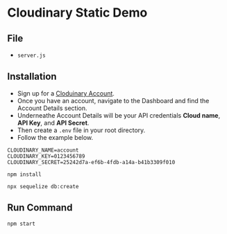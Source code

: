 # Cloudinary Static Demo

## File

* `server.js`

## Installation

- Sign up for a [Cloduinary Account](https://cloudinary.com/users/register/free). 
- Once you have an account, navigate to the Dashboard and find the Account Details section. 
- Underneathe Account Details will be your API credentials **Cloud name**, **API Key**, and **API Secret**. 
- Then create a `.env` file in your root directory. 
- Follow the example below.

```
CLOUDINARY_NAME=account
CLOUDINARY_KEY=0123456789
CLOUDINARY_SECRET=25242d7a-ef6b-4fdb-a14a-b41b3309f010 
```

`npm install`

`npx sequelize db:create`

## Run Command

`npm start`